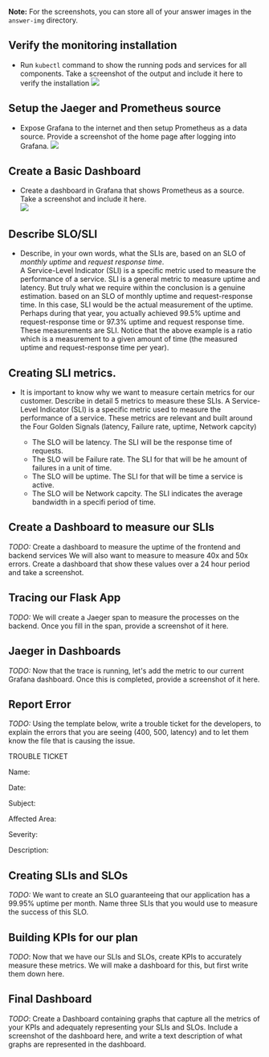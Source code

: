 [//]: # (Image References)

[image1]: ./answer-img/Exposing_Grafana.png
[image2]: ./answer-img/verify_the_monitoring_installation.png
[image3]: ./answer-img/dataSourcePrometheus2.png

**Note:** For the screenshots, you can store all of your answer images in the `answer-img` directory.

## Verify the monitoring installation

* Run `kubectl` command to show the running pods and services for all components. Take a screenshot of the output and include it here to verify the installation
![][image2]  
## Setup the Jaeger and Prometheus source
* Expose Grafana to the internet and then setup Prometheus as a data source. Provide a screenshot of the home page after logging into Grafana.
![][image1]  
## Create a Basic Dashboard
* Create a dashboard in Grafana that shows Prometheus as a source. Take a screenshot and include it here.  
![][image3] 
## Describe SLO/SLI
* Describe, in your own words, what the SLIs are, based on an SLO of *monthly uptime* and *request response time*.  
A Service-Level Indicator (SLI) is a specific metric used to measure the performance of a service. SLI is a general metric to measure uptime and latency.  But truly what we require within the conclusion is a genuine estimation.  based on an SLO of monthly uptime and request-response time. In this case,  SLI would be the actual measurement of the uptime. Perhaps during that year, you actually achieved 99.5% uptime and request-response time or 97.3% uptime and request response time. These measurements are SLI. Notice that the above example is a ratio which is a measurement to a given amount of time (the measured uptime and request-response time per year).   
## Creating SLI metrics.
* It is important to know why we want to measure certain metrics for our customer. Describe in detail 5 metrics to measure these SLIs. 
A Service-Level Indicator (SLI) is a specific metric used to measure the performance of a service. These metrics are relevant and built around the Four Golden Signals (latency, Failure rate, uptime, Network capcity)

  * The SLO will be latency. The SLI will be the response time of requests.   
  * The SLO will be Failure rate. The SLI for that will be he amount of failures in a unit of time.  
  * The SLO will be uptime. The SLI for that will be time a service is active.  
  * The SLO will be Network capcity. The SLI indicates the average bandwidth in a specifi period of time.  

## Create a Dashboard to measure our SLIs
*TODO:* Create a dashboard to measure the uptime of the frontend and backend services We will also want to measure to measure 40x and 50x errors. Create a dashboard that show these values over a 24 hour period and take a screenshot.

## Tracing our Flask App
*TODO:*  We will create a Jaeger span to measure the processes on the backend. Once you fill in the span, provide a screenshot of it here.

## Jaeger in Dashboards
*TODO:* Now that the trace is running, let's add the metric to our current Grafana dashboard. Once this is completed, provide a screenshot of it here.

## Report Error
*TODO:* Using the template below, write a trouble ticket for the developers, to explain the errors that you are seeing (400, 500, latency) and to let them know the file that is causing the issue.

TROUBLE TICKET

Name:

Date:

Subject:

Affected Area:

Severity:

Description:


## Creating SLIs and SLOs
*TODO:* We want to create an SLO guaranteeing that our application has a 99.95% uptime per month. Name three SLIs that you would use to measure the success of this SLO.

## Building KPIs for our plan
*TODO*: Now that we have our SLIs and SLOs, create KPIs to accurately measure these metrics. We will make a dashboard for this, but first write them down here.

## Final Dashboard
*TODO*: Create a Dashboard containing graphs that capture all the metrics of your KPIs and adequately representing your SLIs and SLOs. Include a screenshot of the dashboard here, and write a text description of what graphs are represented in the dashboard.  
